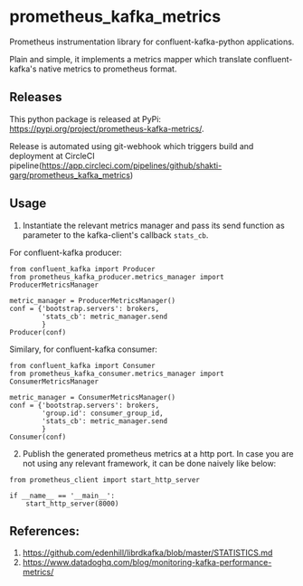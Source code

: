 # prometheus_kafka_metrics
Prometheus instrumentation library for confluent-kafka-python applications. 

Plain and simple, it implements a metrics mapper which translate confluent-kafka's native metrics to prometheus format.

## Releases
This python package is released at PyPi: https://pypi.org/project/prometheus-kafka-metrics/.

Release is automated using git-webhook which triggers build and deployment at CircleCI pipeline(https://app.circleci.com/pipelines/github/shakti-garg/prometheus_kafka_metrics)

## Usage

1. Instantiate the relevant metrics manager and pass its send function as parameter to the kafka-client's callback `stats_cb`.


For confluent-kafka producer:

```pycon
from confluent_kafka import Producer
from prometheus_kafka_producer.metrics_manager import ProducerMetricsManager

metric_manager = ProducerMetricsManager()
conf = {'bootstrap.servers': brokers,
        'stats_cb': metric_manager.send
        }
Producer(conf)

```

Similary, for confluent-kafka consumer:

```pycon
from confluent_kafka import Consumer
from prometheus_kafka_consumer.metrics_manager import ConsumerMetricsManager

metric_manager = ConsumerMetricsManager()
conf = {'bootstrap.servers': brokers,
        'group.id': consumer_group_id,
        'stats_cb': metric_manager.send
        }
Consumer(conf)

```


2. Publish the generated prometheus metrics at a http port. In case you are not using any relevant framework, it can be done naively like below:

```pycon
from prometheus_client import start_http_server

if __name__ == '__main__':
    start_http_server(8000)
```


## References:
1) https://github.com/edenhill/librdkafka/blob/master/STATISTICS.md
2) https://www.datadoghq.com/blog/monitoring-kafka-performance-metrics/
